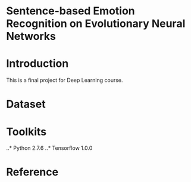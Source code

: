 Sentence-based Emotion Recognition on Evolutionary Neural Networks
=====
# Introduction
This is a final project for Deep Learning course.

# Dataset


# Toolkits
..* Python 2.7.6
..* Tensorflow 1.0.0

# Reference


